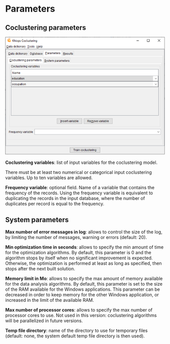 #  Parameters

##  Coclustering parameters

![](../../assets/images-khiops-guides/coclustering/image13.png)

**Coclustering variables**: list of input variables for the coclustering model.

There must be at least two numerical or categorical input coclustering variables. Up to ten variables are allowed.

**Frequency variable**: optional field. Name of a variable that contains the frequency of the records. Using the frequency variable is equivalent to duplicating the records in the input database, where the number of duplicates per record is equal to the frequency.

##  System parameters

**Max number of error messages in log**: allows to control the size of the log, by limiting the number of messages, warning or errors (default: 20).

**Min optimization time in seconds**: allows to specify the min amount of time for the optimization algorithms. By default, this parameter is 0 and the algorithm stops by itself when no significant improvement is expected. Otherwise, the optimization is performed at least as long as specified, then stops after the next built solution.

**Memory limit in Mo**: allows to specify the max amount of memory available for the data analysis algorithms. By default, this parameter is set to the size of the RAM available for the Windows applications. This parameter can be decreased in order to keep memory for the other Windows application, or increased in the limit of the available RAM.

**Max number of processor cores**: allows to specify the max number of processor cores to use. Not used in this version: coclustering algorithms will be parallelized in future versions.

**Temp file directory**: name of the directory to use for temporary files (default: none, the system default temp file directory is then used).